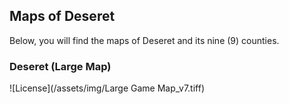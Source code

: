 ## Maps of Deseret
Below, you will find the maps of Deseret and its nine (9) counties. 

### Deseret (Large Map)
![License](/assets/img/Large Game Map_v7.tiff)


